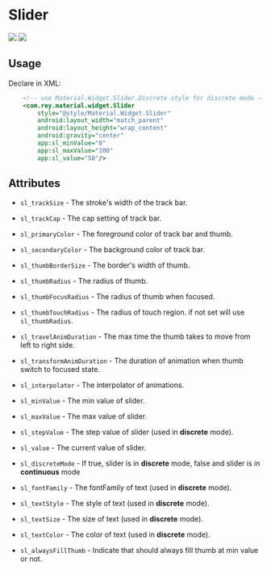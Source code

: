 Slider
=====================

![](https://github.com/rey5137/Material/raw/master/image/slider_continuous.gif)
![](https://github.com/rey5137/Material/raw/master/image/slider_discrete.gif)

Usage
------------
  Declare in XML:

```xml
    <!-- use Material.Widget.Slider.Discrete style for discrete mode -->
    <com.rey.material.widget.Slider
        style="@style/Material.Widget.Slider"  
        android:layout_width="match_parent"
        android:layout_height="wrap_content"
        android:gravity="center"
        app:sl_minValue="0"
        app:sl_maxValue="100"
        app:sl_value="50"/>
```
   

Attributes
------------

* `sl_trackSize` - The stroke's width of the track bar.

* `sl_trackCap` - The cap setting of track bar.

* `sl_primaryColor` - The foreground color of track bar and thumb.

* `sl_secondaryColor` - The background color of track bar.

* `sl_thumbBorderSize` - The border's width of thumb.

* `sl_thumbRadius` - The radius of thumb.

* `sl_thumbFocusRadius` - The radius of thumb when focused.

* `sl_thumbTouchRadius` -  The radius of touch region. if not set will use `sl_thumbRadius`.

* `sl_travelAnimDuration` - The max time the thumb takes to move from left to right side.

* `sl_transformAnimDuration` - The duration of animation when thumb switch to focused state.

* `sl_interpolator` - The interpolator of animations.

* `sl_minValue` - The min value of slider.

* `sl_maxValue` - The max value of slider.

* `sl_stepValue` - The step value of slider (used in **discrete** mode).

* `sl_value` - The current value of slider.

* `sl_discreteMode` - If true, slider is in **discrete** mode, false and slider is in **continuous** mode

* `sl_fontFamily` - The fontFamily of text (used in **discrete** mode).

* `sl_textStyle` - The style of text (used in **discrete** mode).

* `sl_textSize` - The size of text (used in **discrete** mode).

* `sl_textColor` - The color of text (used in **discrete** mode).

* `sl_alwaysFillThumb` - Indicate that should always fill thumb at min value or not.